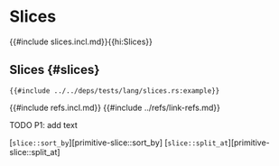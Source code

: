 # Slices

{{#include slices.incl.md}}{{hi:Slices}}

## Slices {#slices}

```rust,editable
{{#include ../../deps/tests/lang/slices.rs:example}}
```

{{#include refs.incl.md}}
{{#include ../refs/link-refs.md}}

<div class="hidden">
TODO P1: add text

[`slice::sort_by`][primitive-slice::sort_by]
[`slice::split_at`][primitive-slice::split_at]
</div>
